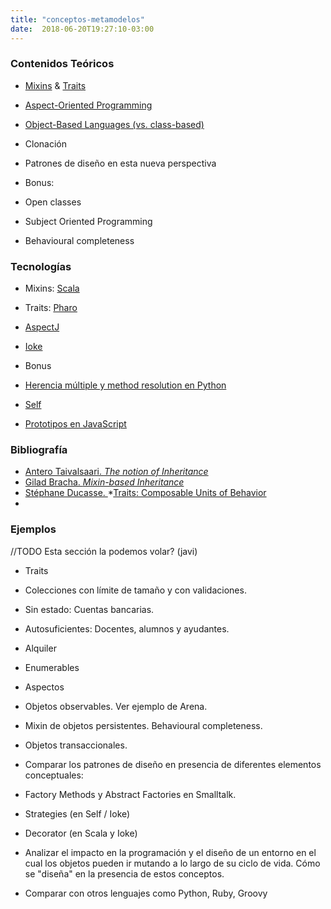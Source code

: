 ```yaml
---
title: "conceptos-metamodelos"
date:  2018-06-20T19:27:10-03:00
---
```



### []()Contenidos Teóricos

* [Mixins](conceptos-mixins) & [Traits](conceptos-traits)
* [Aspect-Oriented Programming](conceptos-aop)
* [Object-Based Languages (vs. class-based)](conceptos-object-based-languages)

 * Clonación
 
* Patrones de diseño en esta nueva perspectiva
* Bonus: 

 * Open classes
 * Subject Oriented Programming
 * Behavioural completeness

### []()Tecnologías

* Mixins: [Scala](te-scala)
* Traits: [Pharo](te-smalltalk)
* [AspectJ](te-aspectj)
* [Ioke](te-ioke)
* Bonus

 * [Herencia múltiple y method resolution en Python](http://www.python.org/download/releases/2.3/mro/)

 * [Self](te-self)
 * [Prototipos en JavaScript](conceptos-object-based-languages-prototipos-en-javascript)


### []()Bibliografía

* [Antero Taivalsaari. *The notion of Inheritance*](http://citeseerx.ist.psu.edu/viewdoc/download?doi=10.1.1.72.6812&rep=rep1&type=pdf)
* [Gilad Bracha. ](temario-goog_810575391)*[Mixin-based Inheritance](http://stephane.ducasse.free.fr/Teaching/CoursAnnecy/0506-Master/ForPresentations/p303-bracha.pdf)*
* [Stéphane Ducasse. ](http://scg.unibe.ch/archive/papers/Scha02bTraits.pdf)*[Traits: Composable Units of Behavior](http://scg.unibe.ch/archive/papers/Scha02bTraits.pdf)
*

### []()Ejemplos

//TODO Esta sección la podemos volar? (javi)
* Traits 


 * Colecciones con límite de tamaño y con validaciones.

 * Sin estado: Cuentas bancarias.

 * Autosuficientes: Docentes, alumnos y ayudantes.
 * Alquiler

 * Enumerables

* Aspectos

 * Objetos observables. Ver ejemplo de Arena.
 * Mixin de objetos persistentes. Behavioural completeness.
 * Objetos transaccionales.
 
* Comparar los patrones de diseño en presencia de diferentes elementos conceptuales:

 * Factory Methods y Abstract Factories en Smalltalk.
 * Strategies (en Self / Ioke)
 * Decorator (en Scala y Ioke)
* Analizar el impacto en la programación y el diseño de un entorno en el cual los objetos pueden ir mutando a lo largo de su ciclo de vida. Cómo se "diseña" en la presencia de estos conceptos.

 * Comparar con otros lenguajes como Python, Ruby, Groovy